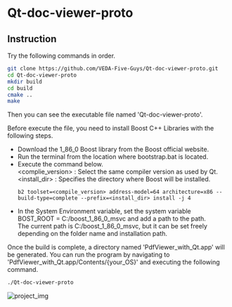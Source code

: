 # Qt-doc-viewer-proto

## Instruction
Try the following commands in order.
```bash
git clone https://github.com/VEDA-Five-Guys/Qt-doc-viewer-proto.git
cd Qt-doc-viewer-proto
mkdir build
cd build
cmake ..
make
```
Then you can see the executable file named 'Qt-doc-viewer-proto'.  

Before execute the file, you need to install Boost C++ Libraries with the following steps.
- Download the 1_86_0 Boost library from the Boost official website.
- Run the terminal from the location where bootstrap.bat is located.
- Execute the command below.  
  <complie_version> : Select the same compiler version as used by Qt.  
  <install_dir>             : Specifies the directory where Boost will be installed.  
  ```
  b2 toolset=<compile_version> address-model=64 architecture=x86 --build-type=complete --prefix=<install_dir> install -j 4
  ```
- In the System Environment variable, set the system variable BOST_ROOT = C:/boost_1_86_0_msvc and add a path to the path.  
  The current path is C:/boost_1_86_0_msvc, but it can be set freely depending on the folder name and installation path.

Once the build is complete, a directory named 'PdfViewer_with_Qt.app' will be generated.
You can run the program by navigating to 'PdfViewer_with_Qt.app/Contents/{your_OS}' and executing the following command.

```bash
./Qt-doc-viewer-proto
```
![project_img](https://github.com/user-attachments/assets/b54d0842-1350-423d-bb9f-ea0eed076788)
